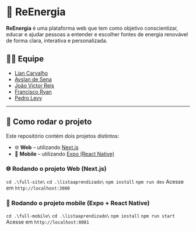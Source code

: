 # 🌱 ReEnergia

**ReEnergia** é uma plataforma web que tem como objetivo conscientizar, educar e ajudar pessoas a entender e escolher fontes de energia renovável de forma clara, interativa e personalizada.

## 👨‍💻 Equipe

- [Lian Carvalho](https://github.com/Carvalho008)  
- [Ayslan de Sena](https://github.com/Ayslan-Sena)  
- [João Victor Reis](https://github.com/JoaoVictorCosta07)  
- [Francisco Ryan](https://github.com/zry4ng)  
- [Pedro Levy](https://github.com/levyponciano)

---
## 🚀 Como rodar o projeto

Este repositório contém dois projetos distintos:

- 🌐 **Web** – utilizando [Next.js](https://nextjs.org)
- 📱 **Mobile** – utilizando [Expo (React Native)](https://expo.dev)

### 🌐 Rodando o projeto Web (Next.js)
```cd .\full-site\```
```cd .\listaaprendizado\```
```npm install```
```npm run dev```
Acesse em ```http://localhost:3000```


### 📱	 Rodando o projeto mobile (Expo + React Native)
```cd .\full-mobile\```
```cd .\listaaprendizado\```
```npm install```
```npm run start```
Acesse em ```http://localhost:8081```
